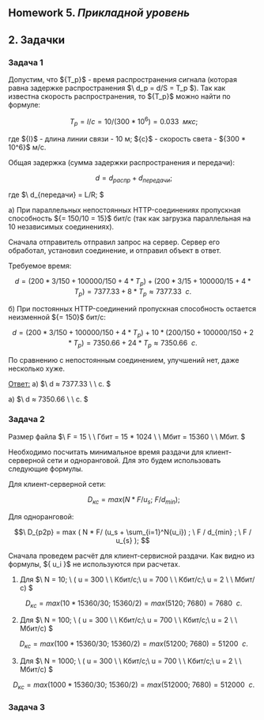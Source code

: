 ## Homework 5. ***Прикладной уровень***
## 2. Задачки
### Задача 1
Допустим, что $\{T_p}$ - время распространения сигнала (которая равна задержке распространения $\ d_p = d/S = T_p $). Так как известна скорость распространения, то $\{T_p}$ можно найти по формуле:

$$\ T_p = l / c = 10 / (300 * 10^6) = 0.033 \ \ мкс; $$

где $\{l}$ - длина линии связи - 10 м; $\{с}$ - скорость света - $\{300 * 10^6}$ м/с.

Общая задержка (сумма задержки распространения и передачи):

$$\ d = d_{распр} + d_{передачи}; $$

где $\ d_{передачи} = L/R; $

а) При параллельных непостоянных HTTP-соединениях пропускная способность $\{= 150/10 = 15}$ бит/с (так как загрузка параллельная на 10 независимых соединениях).

Сначала отправитель отправил запрос на сервер. Сервер его обработал, установил соединение, и отправил объект в ответ.

Требуемое время:

$$\ d = (200 * 3 / 150 + 100 000 / 150 + 4 * T_p) + (200 * 3 / 15 + 100 000 / 15 + 4 * T_p) = 7377.33 + 8 * T_p ≈ 7377.33 \ \ c. $$

б) При постоянных HTTP-соединений пропускная способность остается неизменной $\{= 150}$ бит/с:

$$\ d = (200 * 3 / 150 + 100 000 / 150 + 4 * T_p) + 10 * (200 / 150 + 100 000 / 150 + 2 * T_p) = 7350.66 + 24 * T_p ≈ 7350.66 \ \ c. $$

По сравнению с непостоянным соединением, улучшений нет, даже несколько хуже.

<ins>Ответ:</ins> а) $\ d ≈ 7377.33 \ \ c. $

а) $\ d ≈ 7350.66 \ \ c. $

### Задача 2
Размер файла $\ F = 15 \ \ Гбит = 15 * 1024 \ \ Мбит = 15360  \ \ Мбит. $

Необходимо посчитать минимальное время раздачи для клиент-серверной сети и одноранговой. Для это будем использовать следующие формулы.

Для клиент-серверной сети:

$$\ D_{кс} = max ( N * F/ u_s ; \ F / d_{min} ); $$

Для одноранговой:

$$\ D_{p2p} = max ( N * F/ (u_s + \sum_{i=1}^N{u_i}) ; \ F / d_{min} ; \ F / u_{s} ); $$

Сначала проведем расчёт для клиент-сервисной раздачи. Как видно из формулы, $\{ u_i }$ не используются при расчетах.

1. Для $\ N = 10; \ ( u = 300 \ \ Кбит/с;\ u = 700 \ \ Кбит/с;\ u = 2 \ \ Mбит/с) $

$$\ D_{кс} = max ( 10 * 15360 / 30 ; \ 15360 / 2 ) =  max ( 5120 ; \ 7680 ) = 7680 \ \ c. $$

2. Для $\ N = 100; \ ( u = 300 \ \ Кбит/с;\ u = 700 \ \ Кбит/с;\ u = 2 \ \ Mбит/с) $

$$\ D_{кс} = max ( 100 * 15360 / 30 ; \ 15360 / 2 ) =  max ( 51200 ; \ 7680 ) = 51200 \ \ c. $$

3. Для $\ N = 1000; \ ( u = 300 \ \ Кбит/с;\ u = 700 \ \ Кбит/с;\ u = 2 \ \ Mбит/с) $

$$\ D_{кс} = max ( 1000 * 15360 / 30 ; \ 15360 / 2 ) =  max ( 512000 ; \ 7680 ) = 512000 \ \ c. $$

### Задача 3

